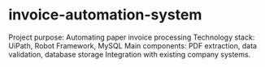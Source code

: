 # invoice-automation-system
Project purpose: Automating paper invoice processing 
Technology stack: UiPath, Robot Framework, MySQL 
Main components: PDF extraction, data validation, database storage Integration with existing company systems.
